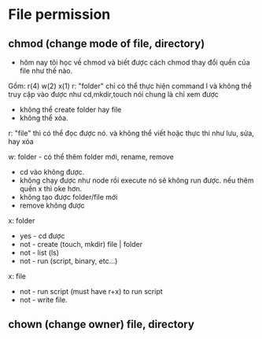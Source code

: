 # File permission
## chmod (change mode of file, directory)

- hôm nay tôi học về chmod và biết được cách chmod thay đổi quền của file như thế nào.

Gồm: r(4) w(2) x(1)
r: "folder" chỉ có thể thực hiện command l và không thể truy cập vào được như cd,mkdir,touch nói chung là chỉ xem được 
- không thể create folder hay file 
- không thể xóa.

r: "file" thì có thể đọc được nó. và không thể viết hoặc thực thi như lưu, sửa, hay xóa

w: folder - có thể thêm folder mới, rename, remove
- cd vào không được.
- không chạy được như node rồi execute nó sẽ không run được. nếu thêm quền x thì oke hơn.
- không tạo được folder/file mới
- remove không được

x: folder
- yes - cd  được
- not - create (touch, mkdir) file | folder
- not - list (ls)
- not - run (script, binary, etc...)

x: file
- not - run script (must have r+x) to run script
- not - write file.

## chown (change owner) file, directory



 
